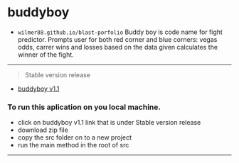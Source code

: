 # buddyboy
* `wilmer88.github.io/blast-porfolio`
Buddy boy is code name for fight predictor. Prompts user for both red corner and blue corners: vegas odds, carrer wins and losses based on the data given calculates the winner of the fight. 
---
> Stable version release
 - [buddyboy v1.1](https://github.com/wilmer88/buddyboy/releases/tag/v1.1)
### To run this aplication on you local machine.  
- click on buddyboy v1.1 link that is under Stable version release 
- download zip file
- copy the src folder on to a new project 
- run the main method in the root of src


---

 


